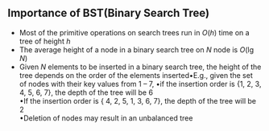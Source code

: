 
## Importance of BST(Binary Search Tree)

- Most of the primitive operations on search trees run in $O(h)$ time on a tree of height $h$
- The average height of a node in a binary search tree on $N$ node is $O(\lg{N})$  
- Given $N$ elements to be inserted in a binary search tree, the height of the tree depends on the order of the elements inserted•E.g., given the set of nodes with their key values from 1 – 7, •if the insertion order is {1, 2, 3, 4, 5, 6, 7}, the depth of the tree will be 6  
•If the insertion order is { 4, 2, 5, 1, 3, 6, 7}, the depth of the tree will be 2  
•Deletion of nodes may result in an unbalanced tree